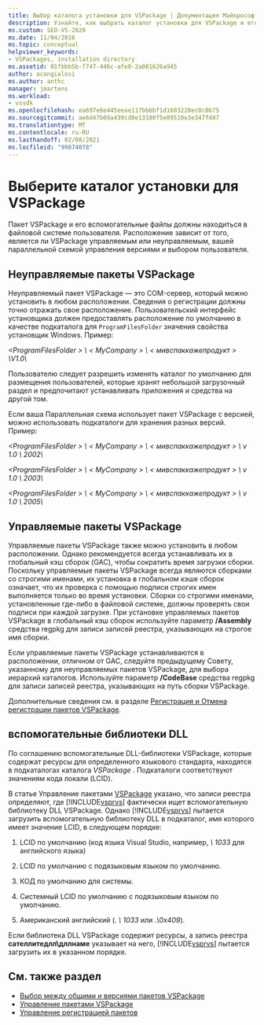 ```yaml
---
title: Выбор каталога установки для VSPackage | Документация Майкрософт
description: Узнайте, как выбрать каталог установки для VSPackage и его вспомогательных файлов, используя такие факторы, как управление и управление.
ms.custom: SEO-VS-2020
ms.date: 11/04/2016
ms.topic: conceptual
helpviewer_keywords:
- VSPackages, installation directory
ms.assetid: 01fbbb5b-f747-446c-afe0-2a081626a945
author: acangialosi
ms.author: anthc
manager: jmartens
ms.workload:
- vssdk
ms.openlocfilehash: ea697e6e445eeae117bb6bf1d1603220ec0c0675
ms.sourcegitcommit: ae6d47b09a439cd0e13180f5e89510e3e347fd47
ms.translationtype: MT
ms.contentlocale: ru-RU
ms.lasthandoff: 02/08/2021
ms.locfileid: "99874078"
---
```

# <a name="choose-the-installation-directory-for-a-vspackage"></a>Выберите каталог установки для VSPackage
Пакет VSPackage и его вспомогательные файлы должны находиться в файловой системе пользователя. Расположение зависит от того, является ли VSPackage управляемым или неуправляемым, вашей параллельной схемой управления версиями и выбором пользователя.

## <a name="unmanaged-vspackages"></a>Неуправляемые пакеты VSPackage
 Неуправляемый пакет VSPackage — это COM-сервер, который можно установить в любом расположении. Сведения о регистрации должны точно отражать свое расположение. Пользовательский интерфейс установщика должен предоставлять расположение по умолчанию в качестве подкаталога для `ProgramFilesFolder` значения свойства установщик Windows. Пример:

*&lt;ProgramFilesFolder &gt; \\ &lt; MyCompany &gt; \\ &lt; мивспаккажепродукт &gt; \V1.0\\*

 Пользователю следует разрешить изменять каталог по умолчанию для размещения пользователей, которые хранят небольшой загрузочный раздел и предпочитают устанавливать приложения и средства на другой том.

 Если ваша Параллельная схема использует пакет VSPackage с версией, можно использовать подкаталоги для хранения разных версий. Пример:

 *&lt;ProgramFilesFolder &gt; \\ &lt; MyCompany &gt; \\ &lt; мивспаккажепродукт &gt; \\ v 1.0 \\ 2002\\*

 *&lt;ProgramFilesFolder &gt; \\ &lt; MyCompany &gt; \\ &lt; мивспаккажепродукт &gt; \\ v 1.0 \\ 2003\\*

 *&lt;ProgramFilesFolder &gt; \\ &lt; MyCompany &gt; \\ &lt; мивспаккажепродукт &gt; \\ v 1.0 \\ 2005\\*

## <a name="managed-vspackages"></a>Управляемые пакеты VSPackage
 Управляемые пакеты VSPackage также можно установить в любом расположении. Однако рекомендуется всегда устанавливать их в глобальный кэш сборок (GAC), чтобы сократить время загрузки сборки. Поскольку управляемые пакеты VSPackage всегда являются сборками со строгими именами, их установка в глобальном кэше сборок означает, что их проверка с помощью подписи строгих имен выполняется только во время установки. Сборки со строгими именами, установленные где-либо в файловой системе, должны проверять свои подписи при каждой загрузке. При установке управляемых пакетов VSPackage в глобальный кэш сборок используйте параметр **/Assembly** средства regpkg для записи записей реестра, указывающих на строгое имя сборки.

 Если управляемые пакеты VSPackage устанавливаются в расположении, отличном от GAC, следуйте предыдущему Совету, указанному для неуправляемых пакетов VSPackage, для выбора иерархий каталогов. Используйте параметр **/CodeBase** средства regpkg для записи записей реестра, указывающих на путь сборки VSPackage.

 Дополнительные сведения см. в разделе [Регистрация и Отмена регистрации пакетов VSPackage](../../extensibility/registering-and-unregistering-vspackages.md).

## <a name="satellite-dlls"></a>вспомогательные библиотеки DLL
 По соглашению вспомогательные DLL-библиотеки VSPackage, которые содержат ресурсы для определенного языкового стандарта, находятся в подкаталогах каталога *VSPackage* . Подкаталоги соответствуют значениям кода локали (LCID).

 В статье Управление пакетами [VSPackage](../../extensibility/managing-vspackages.md) указано, что записи реестра определяют, где [!INCLUDE[vsprvs](../../code-quality/includes/vsprvs_md.md)] фактически ищет вспомогательную библиотеку DLL VSPackage. Однако [!INCLUDE[vsprvs](../../code-quality/includes/vsprvs_md.md)] пытается загрузить вспомогательную библиотеку DLL в подкаталог, имя которого имеет значение LCID, в следующем порядке:

1. LCID по умолчанию (код языка Visual Studio, например, *\ 1033* для английского языка)

2. LCID по умолчанию с подязыковым языком по умолчанию.

3. КОД по умолчанию для системы.

4. Системный LCID по умолчанию с подязыковым языком по умолчанию.

5. Американский английский (*. \ 1033* или *.\0x409*).

Если библиотека DLL VSPackage содержит ресурсы, а запись реестра **сателлитедлл\дллнаме** указывает на него, [!INCLUDE[vsprvs](../../code-quality/includes/vsprvs_md.md)] пытается загрузить их в указанном порядке.

## <a name="see-also"></a>См. также раздел
- [Выбор между общими и версиями пакетов VSPackage](../../extensibility/choosing-between-shared-and-versioned-vspackages.md)
- [Управление пакетами VSPackage](../../extensibility/managing-vspackages.md)
- [Управление регистрацией пакетов](/previous-versions/bb166783(v=vs.100))